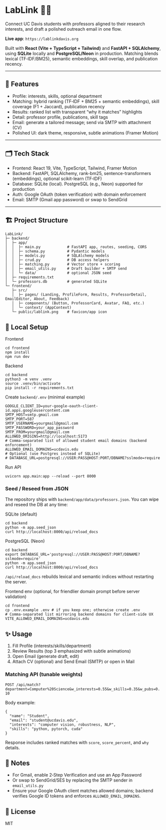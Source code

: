 # LabLink 🔎🧪
Connect UC Davis students with professors aligned to their research interests, and draft a polished outreach email in one flow.

**Live app**: `https://lablinkdavis.org` 

Built with **React (Vite + TypeScript + Tailwind)** and **FastAPI + SQLAlchemy**, using **SQLite** locally and **PostgreSQL/Neon** in production. Matching blends lexical (TF‑IDF/BM25), semantic embeddings, skill overlap, and publication recency.

---

## 🚀 Features
- Profile: interests, skills, optional department
- Matching: hybrid ranking (TF‑IDF + BM25 + semantic embeddings), skill coverage (F1 + Jaccard), publication recency
- Results: ranked list with transparent “why it matches” highlights
- Detail: professor profile, publications, skill tags
- Email: generate a tailored message; send via SMTP with attachment (CV)
- Polished UI: dark theme, responsive, subtle animations (Framer Motion)

---

## 🗂 Tech Stack
- Frontend: React 19, Vite, TypeScript, Tailwind, Framer Motion
- Backend: FastAPI, SQLAlchemy, rank-bm25, sentence-transformers (embeddings), optional scikit-learn (TF‑IDF)
- Database: SQLite (local). PostgreSQL (e.g., Neon) supported for production
- Auth: Google OAuth (token verification) with domain enforcement
- Email: SMTP (Gmail app password) or swap to SendGrid

---

## 🏗️ Project Structure

```
LabLink/
├─ backend/
│  ├─ app/
│  │  ├─ main.py            # FastAPI app, routes, seeding, CORS
│  │  ├─ schema.py          # Pydantic models
│  │  ├─ models.py          # SQLAlchemy models
│  │  ├─ crud.py            # DB access helpers
│  │  ├─ matching.py        # Vector store + scoring
│  │  ├─ email_utils.py     # Draft builder + SMTP send
│  │  └─ data/              # optional JSON seed
│  ├─ requirements.txt
│  └─ professors.db         # generated SQLite
└─ frontend/
   ├─ src/
   │  ├─ pages/ (Landing, ProfileForm, Results, ProfessorDetail, EmailEditor, About, Feedback)
   │  ├─ components/ (Button, ProfessorCard, Avatar, FAQ, etc.)
   │  └─ context/ (AppContext)
   └─ public/lablink.png    # favicon/app icon
```

## 🔧 Local Setup

Frontend
```
cd frontend
npm install
npm run dev
```

Backend
```
cd backend
python3 -m venv .venv
source .venv/bin/activate
pip install -r requirements.txt
```

Create `backend/.env` (minimal example)
```
GOOGLE_CLIENT_ID=your-google-oauth-client-id.apps.googleusercontent.com
SMTP_HOST=smtp.gmail.com
SMTP_PORT=587
SMTP_USERNAME=yourgmail@gmail.com
SMTP_PASSWORD=your_app_password
SMTP_FROM=yourgmail@gmail.com
ALLOWED_ORIGINS=http://localhost:5173
# Comma-separated list of allowed student email domains (backend enforcement)
ALLOWED_EMAIL_DOMAINS=ucdavis.edu
# Optional (use Postgres instead of SQLite)
# DATABASE_URL=postgresql://USER:PASS@HOST:PORT/DBNAME?sslmode=require
```

Run API
```
uvicorn app.main:app --reload --port 8000
```

### Seed / Reseed from JSON
The repository ships with `backend/app/data/professors.json`. You can wipe and reseed the DB at any time:

SQLite (default)
```
cd backend
python -m app.seed_json
curl http://localhost:8000/api/reload_docs
```

PostgreSQL (Neon)
```
cd backend
export DATABASE_URL='postgresql://USER:PASS@HOST:PORT/DBNAME?sslmode=require'
python -m app.seed_json
curl http://localhost:8000/api/reload_docs
```

`/api/reload_docs` rebuilds lexical and semantic indices without restarting the server.

Frontend env (optional, for friendlier domain prompt before server validation)
```
cd frontend
cp .env.example .env # if you keep one; otherwise create .env
# Comma-separated list mirroring backend domains for client-side UX
VITE_ALLOWED_EMAIL_DOMAINS=ucdavis.edu
```

## ✨ Usage
1. Fill Profile (interests/skills/department)
2. Review Results (top 3 emphasized with subtle animations)
3. Open Email (generate draft, edit)
4. Attach CV (optional) and Send Email (SMTP) or open in Mail

### Matching API (tunable weights)
`POST /api/match?department=Computer%20Science&w_interests=0.55&w_skills=0.35&w_pubs=0.10`

Body example:
```
{
  "name": "Student",
  "email": "student@ucdavis.edu",
  "interests": "computer vision, robustness, NLP",
  "skills": "python, pytorch, cuda"
}
```

Response includes ranked matches with `score`, `score_percent`, and `why` details.

## 🔐 Notes
- For Gmail, enable 2‑Step Verification and use an App Password
- Or swap to SendGrid/SES by replacing the SMTP sender in `email_utils.py`
 - Ensure your Google OAuth client matches allowed domains; backend verifies Google ID tokens and enforces `ALLOWED_EMAIL_DOMAINS`.

## 📄 License
MIT
